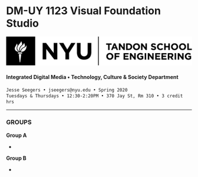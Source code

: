 # DM-UY 1123 Visual Foundation Studio

![NYU](nyu_soe_logo.png)
#### Integrated Digital Media • Technology, Culture & Society Department 
`````
Jesse Seegers • jseegers@nyu.edu • Spring 2020 
Tuesdays & Thursdays • 12:30-2:20PM • 370 Jay St, Rm 310 • 3 credit hrs
`````
---

### GROUPS

**Group A**

* 


**Group B**

* 



